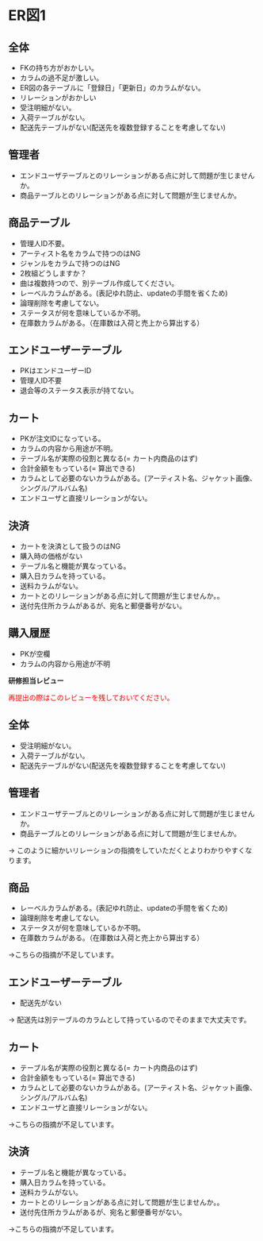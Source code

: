 # ER図1
## 全体
- FKの持ち方がおかしい。
- カラムの過不足が激しい。
- ER図の各テーブルに「登録日」「更新日」のカラムがない。
- リレーションがおかしい
- 受注明細がない。
- 入荷テーブルがない。
- 配送先テーブルがない(配送先を複数登録することを考慮してない)

## 管理者
- エンドユーザテーブルとのリレーションがある点に対して問題が生じませんか。
- 商品テーブルとのリレーションがある点に対して問題が生じませんか。

## 商品テーブル
- 管理人ID不要。
- アーティスト名をカラムで持つのはNG
- ジャンルをカラムで持つのはNG
- 2枚組どうしますか？
- 曲は複数持つので、別テーブル作成してください。
- レーベルカラムがある。(表記ゆれ防止、updateの手間を省くため)
- 論理削除を考慮してない。
- ステータスが何を意味しているか不明。
- 在庫数カラムがある。（在庫数は入荷と売上から算出する）

## エンドユーザーテーブル
- PKはエンドユーザーID
- 管理人ID不要
- 退会等のステータス表示が持てない。

## カート
- PKが注文IDになっている。
- カラムの内容から用途が不明。
- テーブル名が実際の役割と異なる(= カート内商品のはず)
- 合計金額をもっている(= 算出できる)
- カラムとして必要のないカラムがある。(アーティスト名、ジャケット画像、シングル/アルバム名)
- エンドユーザと直接リレーションがない。

## 決済
- カートを決済として扱うのはNG
- 購入時の価格がない
- テーブル名と機能が異なっている。
- 購入日カラムを持っている。
- 送料カラムがない。
- カートとのリレーションがある点に対して問題が生じませんか。。
- 送付先住所カラムがあるが、宛名と郵便番号がない。

## 購入履歴
- PKが空欄
- カラムの内容から用途が不明

**研修担当レビュー**

<font color="Red">再提出の際はこのレビューを残しておいてください。</font>

## 全体
- 受注明細がない。
- 入荷テーブルがない。
- 配送先テーブルがない(配送先を複数登録することを考慮してない)

## 管理者
- エンドユーザテーブルとのリレーションがある点に対して問題が生じませんか。
- 商品テーブルとのリレーションがある点に対して問題が生じませんか。

→ このように細かいリレーションの指摘をしていただくとよりわかりやすくなります。

## 商品
- レーベルカラムがある。(表記ゆれ防止、updateの手間を省くため)
- 論理削除を考慮してない。
- ステータスが何を意味しているか不明。
- 在庫数カラムがある。（在庫数は入荷と売上から算出する）

→こちらの指摘が不足しています。

## エンドユーザーテーブル

- 配送先がない

→ 配送先は別テーブルのカラムとして持っているのでそのままで大丈夫です。

## カート
- テーブル名が実際の役割と異なる(= カート内商品のはず)
- 合計金額をもっている(= 算出できる)
- カラムとして必要のないカラムがある。(アーティスト名、ジャケット画像、シングル/アルバム名)
- エンドユーザと直接リレーションがない。

→こちらの指摘が不足しています。

## 決済
- テーブル名と機能が異なっている。
- 購入日カラムを持っている。
- 送料カラムがない。
- カートとのリレーションがある点に対して問題が生じませんか。。
- 送付先住所カラムがあるが、宛名と郵便番号がない。

→こちらの指摘が不足しています。
